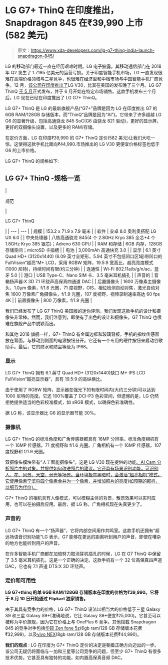 # LG G7+ ThinQ 在印度推出，Snapdragon 845 在₹39,990 上市(582 美元)

> 原文：<https://www.xda-developers.com/lg-g7-thinq-india-launch-snapdragon-845/>

LG 的移动部门最近一直在经历艰难时期。LG 电子披露，其移动通信部门在 2018 年 Q2 发生了 1.7195 亿美元的运营亏损。关于印度智能手机市场，LG 一直发现很难在高端价格领域与三星竞争，也很难在经济型和中档市场与中国智能手机厂商竞争。12 月，[该公司在印度推出了](https://www.xda-developers.com/lg-v30-android-oreo-update-india-ai-camera-thinq-branding/)LG V30，比其在美国的发布晚了三个月。LG G7 ThinQ [于 5 月](https://www.xda-developers.com/lg-g7-thinq-specifications/)正式发布，并于 6 月开始在特定市场销售。这款手机发布三个月后，LG 现在已经在印度推出了 LG G7+ ThinQ。

LG G7+ ThinQ 是 LG 的最新旗舰产品(“G7+”品牌是因为 LG 在印度推出 G7 的 6GB RAM/128GB 存储版本，而“ThinQ”品牌是因为“AI”)。它带来了许多超越 LG G6 的显著升级，包括高通骁龙 845 SoC(G6 由骁龙 821 驱动)，更好的显示屏，更好的双摄像头设置，以及更多的 RAM/存储。

在定价方面，LG 在印度₹39,990 的 G7+ ThinQ 定价(582 美元)让我们大吃一惊。这使得这款手机比面向₹44,990.市场推出的 LG V30 更便宜价格标签也低于 G6 的上市价格。

LG G7+ ThinQ 的规格如下:

## LG G7+ ThinQ -规格一览

| 

规范

 | 

LG G7+ ThinQ

 |
| --- | --- |
| 规模 | 153.2 x 71.9 x 7.9 毫米 |
| 软件 | 安卓 8.0 奥利奥搭配 LG UX 6.0 |
| 中央处理器 | 八核高通骁龙 845(4 个 2.8GHz Kryo 385 金芯+4 个 1.8GHz Kryo 385 银芯)；Adreno 630 GPU |
| RAM 和存储 | 6GB 内存，128GB 存储空间；microSD 卡插槽 |
| 电池 | 3,000mAh 高通快充 3.0 |
| 显示 | 6.1 英寸 Quad HD+ (3120x1440) (6.09 英寸全矩形，5.94 英寸不包括凹口区域)带凹口的 FullVision“超亮”M+ LCD，采用 RGBW 矩阵，19.5:9 宽高比，超亮亮度模式(1000 尼特)，持续时间有限(约三分钟) |
| 连通性 | Wi-Fi 802.11a/b/g/n/ac，蓝牙 5.0 |
| 港口 | USB Type-C、Nano SIM 卡、3.5 毫米耳机插孔 |
| 声音的 | 音箱扬声器:X 3D 7.1 环绕声高保真四通道 DAC |
| 后置摄像头 | 1600 万像素主摄像头，1.0μm 像素，f/1.6 光圈，71 度视野，OIS，相位检测自动对焦，激光自动对焦 1600 万像素广角摄像头，f/1.9 光圈，107 度视野，视频录制速率高达 60 fps 4K |
| 前置摄像头 | 800 万像素，f/1.9 光圈 |

我们已经发布了 LG G7 ThinQ 美国版的迷你评测。我们发现这款手机的设计和摄像头非常棒。然而，我们注意到，即使有了出色的设计和摄像头，G7 ThinQ 也很难在旗舰产品中脱颖而出。

和其他 2018 旗舰一样，G7+ ThinQ 有金属边框和玻璃背板。手机的指纹传感器放在背面，与移动到侧面的电源按钮分开。它还有一个专用的硬件按钮来启动谷歌助手。最后，它的防水和防尘等级为 IP68。

### 显示

LG G7+ ThinQ 拥有 6.1 英寸 Quad HD+ (3120x1440)缺口 M+ IPS LCD FullVision“超亮显示器”，具有 19.5:9 的高纵横比。

由于使用了 RGBW 矩阵，显示器在强光下的有限时间内(大约三分钟)可以达到 1000 尼特的亮度。它还 100%覆盖了 DCI-P3 色彩空间，但遗憾的是，LG 仍然拒绝提供适当的色彩校准模式，如 sRGB 模式，以确保色彩准确性。

据 LG 称，该显示器比 G6 的显示器节能 30%。

### 摄像机

LG G7+ ThinQ 的标准角度和广角传感器都具有 16MP 分辨率。标准角度相机有一个 16MP 传感器，71 度视野和 f/1.6 光圈。广角相机有一个 16MP 传感器，107 度视野和 f/1.9 光圈。

双摄像头模块带有“人工智能摄像头”，这是 LG V30 现在提供的功能[。AI Cam 分析照片中的对象，并提供如何改进照片的建议。它还具有场景识别功能，可识别人、花、风景、天空、弱光等场景。当环境极其黑暗时，会激活“超亮相机”模式。它使用像素宁滨将四个像素合并为一个像素，并增加照片的亮度(如预期的那样，以细节为代价)。](https://www.xda-developers.com/lg-v30-android-oreo-update-india-ai-camera-thinq-branding/)

G7+ ThinQ 的相机具有人像模式，可以模糊主体的背景，散景效果可以实时应用，也可以在拍摄后应用。最后，据 LG 称，广角相机现在失真更少了。

### 声音的

LG G7+ ThinQ 有一个“扬声器”，它将内部空间用作共鸣室。这款手机还拥有“超远场语音识别功能”LG 表示，G7 能够在更远的距离听到用户的声音，即使在嘈杂的地方也能听到用户的声音。

在许多智能手机厂商都在加倍努力取消耳机插孔的时候，LG 在 G7 ThinQ 中保留了 3.5 毫米耳机插孔，这是一个正确的决定。这款手机有一个 32 位高保真四声道 DAC，它也有 7.1 声道 DTS:X 3D 环绕声。

### 定价和可用性

**LG G7+thinq 的单 6GB RAM/128GB 存储版本在印度的价格为₹39,990。它将于 8 月 10 日开始通过 Flipkart 独家销售。**

由于其具有竞争力的价格，LG G7+ ThinQ 设法以相当大的价格低于三星 Galaxy S9 和三星 Galaxy S9+(准确地说，它比 Galaxy S9+便宜₹25,000)。它甚至可以被称为平价旗舰，因为它在价格上与 OnePlus 6 竞争。其他搭载 Snapdragon 845 的竞争对手包括[华硕 Zen fone 5z](https://www.xda-developers.com/asus-zenfone-5z-update-raw-capture-panoramas-more-camera-improvements/)(6gb ram/128 GB 存储版本花费₹32,999)，以及[vivo NEX](https://www.xda-developers.com/vivo-nex-india-launch/)(8gb ram/128 GB 存储版本花费₹44,990)。

**我们的观点** : LG 在印度为 G7+ ThinQ 定价的决定是朝着正确方向迈出的一步。该公司无疑仍将面临与一加和三星等公司竞争的问题，但至少 G7+ ThinQ 有很多技术优势。它甚至具有独特的功能，如内置高保真音频 DAC。